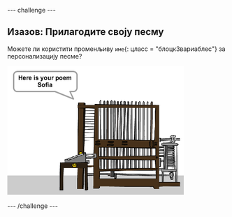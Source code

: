 \--- challenge \---

## Изазов: Прилагодите своју песму

Можете ли користити променљиву `име`{: цласс = "блоцк3вариаблес"} за персонализацију песме?

![слика екрана](images/poetry-name-comp.png)

\--- /challenge \---